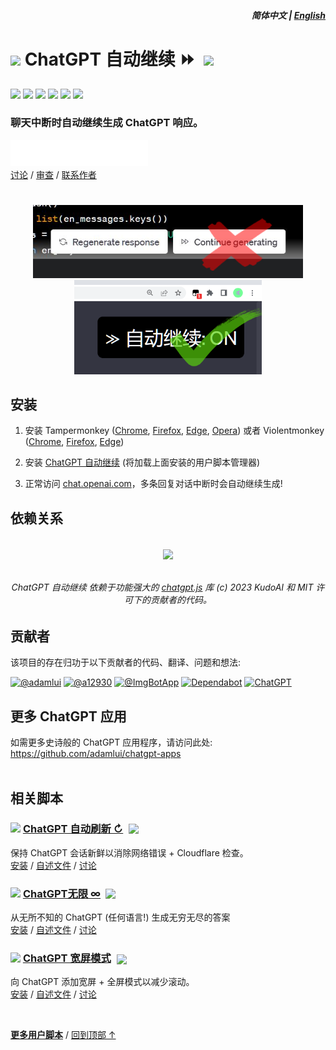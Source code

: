 <div align="right">
<h5>简体中文 | <a href="../../#readme">English</a></h5>
</div>

# <picture><source media="(prefers-color-scheme: dark)" srcset="https://i.imgur.com/RduASbD.png"><img width=23 src="https://raw.githubusercontent.com/adamlui/userscripts/master/chatgpt/media/icons/openai-favicon64.png"></picture> ChatGPT 自动继续 ⏩ &nbsp;[![](https://img.shields.io/twitter/url/http/shields.io.svg?style=social)](https://twitter.com/intent/tweet?text=%E4%BD%BF%E7%94%A8%E6%AD%A4%E6%8F%92%E4%BB%B6%E8%87%AA%E5%8A%A8%E4%BB%8E%E5%A4%9A%E4%B8%AA%20ChatGPT%20%E5%93%8D%E5%BA%94%E7%BB%A7%E7%BB%AD%E5%AF%B9%E8%AF%9D%EF%BC%81&url=https://chatgptautocontinue.com&hashtags=javascript,openai,chatgpt)

![](https://img.shields.io/greasyfork/dt/466789?label=安装&logo=docusign&logoColor=white&labelColor=464646&color=2bbbd8&style=for-the-badge)
[![](https://img.shields.io/badge/许可证-MIT-green.svg?logo=internetarchive&logoColor=white&labelColor=464646&style=for-the-badge)](LICENSE.md)
[![](https://img.shields.io/github/commit-activity/m/adamlui/chatgpt-auto-continue?label=提交&logo=github&logoColor=white&labelColor=464646&style=for-the-badge)](https://github.com/adamlui/chatgpt-auto-continue/commits/main)
[![](https://img.shields.io/codefactor/grade/github/adamlui/chatgpt-auto-continue?label=代码质量&logo=codefactor&logoColor=white&labelColor=464646&style=for-the-badge)](https://www.codefactor.io/repository/github/adamlui/chatgpt-auto-continue)
[![](https://img.shields.io/badge/供电-chatgpt.js-black?logo=gamejolt&logoColor=white&labelColor=464646&style=for-the-badge)](https://chatgpt.js.org/#/zh-cn/)
[![](https://img.shields.io/badge/提及于-Awesome-cca8c4?logo=awesomelists&logoColor=white&labelColor=464646&style=for-the-badge)](https://github.com/awesome-scripts/awesome-userscripts#chatgpt)

### 聊天中断时自动继续生成 ChatGPT 响应。

<a href="https://greasyfork.org/scripts/466789-chatgpt-auto-continue"><img height=42 src="https://github.com/adamlui/userscripts/raw/master/media/images/buttons/install-button.svg"></a><a href="#安装"><img height=42 title="如何安装" src="https://github.com/adamlui/userscripts/raw/master/media/images/buttons/help-button.svg"></a>
<br>
[讨论](https://chatgptautocontinue.com/discussions) /
[审查](https://greasyfork.org/scripts/466789-chatgpt-auto-continue/feedback#post-discussion) /
[联系作者](https://github.com/adamlui)

#

<div align="center">

<img width=432 src="https://raw.githubusercontent.com/adamlui/chatgpt-auto-continue/main/media/images/screenshots/continue-button-crossed.png"> <img width=300 src="https://raw.githubusercontent.com/adamlui/chatgpt-auto-continue/main/media/images/screenshots/zh-cn/auto-continue-on-notification-checked.png">

</div>

## 安装

1. 安装 Tampermonkey ([Chrome](https://chrome.google.com/webstore/detail/tampermonkey/dhdgffkkebhmkfjojejmpbldmpobfkfo), [Firefox](https://addons.mozilla.org/firefox/addon/tampermonkey/), [Edge](https://microsoftedge.microsoft.com/addons/detail/tampermonkey/iikmkjmpaadaobahmlepeloendndfphd), [Opera](https://addons.opera.com/extensions/details/tampermonkey-beta/)) 或者 Violentmonkey ([Chrome](https://chrome.google.com/webstore/detail/violent-monkey/jinjaccalgkegednnccohejagnlnfdag), [Firefox](https://addons.mozilla.org/firefox/addon/violentmonkey/), [Edge](https://microsoftedge.microsoft.com/addons/detail/violentmonkey/eeagobfjdenkkddmbclomhiblgggliao))

2. 安装 [ChatGPT 自动继续](https://greasyfork.org/scripts/466789-chatgpt-auto-continue) (将加载上面安装的用户脚本管理器)

3. 正常访问 [chat.openai.com](https://chat.openai.com)，多条回复对话中断时会自动继续生成!

## 依赖关系

<h6>
<div align="center">
<br />

<a href="https://chatgpt.js.org">
<picture>
    <source type="image/png" media="(prefers-color-scheme: dark)" srcset="https://raw.githubusercontent.com/kudoai/chatgpt.js/main/media/images/chatgpt.js-logo-dark-mode-5995x619.png">
    <img width=546 src="https://raw.githubusercontent.com/kudoai/chatgpt.js/main/media/images/chatgpt.js-logo-light-mode-5995x619.png">
</picture></a>
<br /><br />

ChatGPT 自动继续 依赖于功能强大的 [chatgpt.js](https://github.com/kudoai/chatgpt.js) 库 (c) 2023 KudoAI 和 MIT 许可下的贡献者的代码。

</div>
</h6>

## 贡献者

该项目的存在归功于以下贡献者的代码、翻译、问题和想法:

[![](https://images.weserv.nl/?url=https://avatars.githubusercontent.com/u/10906554?first-contrib=2023.04.28&h=50&w=50&mask=circle&maxage=7d "@adamlui")](https://github.com/adamlui)
[![](https://images.weserv.nl/?url=https://avatars.githubusercontent.com/u/84412716?first-contrib=2023.08.02-ux-update-bug-report&h=50&w=50&mask=circle&maxage=7d "@a12930")](https://github.com/a12930)
[![](https://images.weserv.nl/?url=https://avatars.githubusercontent.com/u/31427850?h=50&w=50&mask=circle&maxage=7d "@ImgBotApp")](https://github.com/ImgBotApp)
[![](https://images.weserv.nl/?url=https://avatars.githubusercontent.com/in/29110&h=50&w=50&mask=circle&maxage=7d "Dependabot")](https://github.com/dependabot)
[![](https://images.weserv.nl/?url=https://i.imgur.com/tNyIPmG.jpg?h=50&w=50&mask=circle&maxage=7d "ChatGPT")](https://chat.openai.com)

## 更多 ChatGPT 应用

如需更多史诗般的 ChatGPT 应用程序，请访问此处: https://github.com/adamlui/chatgpt-apps
<br><br>

## 相关脚本

### <picture><source media="(prefers-color-scheme: dark)" srcset="https://i.imgur.com/RduASbD.png"><img width=16 src="https://raw.githubusercontent.com/adamlui/chatgpt-userscripts/main/media/icons/openai-favicon64.png"></picture> [ChatGPT 自动刷新 ↻](https://chatgptautorefresh.com/github) <a href="https://github.com/awesome-scripts/awesome-userscripts#chatgpt"><img src="https://awesome.re/mentioned-badge.svg" style="margin:0 0 -2px 5px"></a>

保持 ChatGPT 会话新鲜以消除网络错误 + Cloudflare 检查。<br>
[安装](https://greasyfork.org/scripts/462422-chatgpt-auto-refresh) / 
[自述文件](https://github.com/adamlui/chatgpt-auto-refresh/tree/main/docs/zh-cn#readme) / 
[讨论](https://chatgptautorefresh.com/discuss)

### <picture><source media="(prefers-color-scheme: dark)" srcset="https://i.imgur.com/RduASbD.png"><img width=16 src="https://raw.githubusercontent.com/adamlui/chatgpt-userscripts/main/media/icons/openai-favicon64.png"></picture> [ChatGPT无限 ∞](https://chatgptinfinity.com/github) <a href="https://github.com/awesome-scripts/awesome-userscripts#chatgpt"><img src="https://awesome.re/mentioned-badge.svg" style="margin:0 0 -2px 4px"></a>

从无所不知的 ChatGPT (任何语言!) 生成无穷无尽的答案<br>
[安装](https://greasyfork.org/scripts/465051-chatgpt-infinity) / 
[自述文件](https://github.com/adamlui/chatgpt-infinity/tree/main/docs/zh-cn#readme) / 
[讨论](https://chatgptinfinity.com/discussions)

### <img width=17 style="margin-bottom:-1px" src="https://raw.githubusercontent.com/adamlui/chatgpt-widescreen/main/media/images/icons/widescreen-robot-emoji/icon32.png"> [ChatGPT 宽屏模式](https://chatgptwidescreen.com/github) <img src="https://raw.githubusercontent.com/adamlui/chatgpt-widescreen/main/media/images/badges/product-hunt/product-of-the-week-2-larger-centered-rounded-light.svg" style="width: auto; height: 24px; margin:0 0 -4px 5px;" width="auto" height="24" />

向 ChatGPT 添加宽屏 + 全屏模式以减少滚动。<br>
[安装](https://github.com/adamlui/chatgpt-widescreen/tree/main/docs/zh-cn#%E5%AE%89%E8%A3%85) / 
[自述文件](https://github.com/adamlui/chatgpt-widescreen/tree/main/docs/zh-cn#readme) / 
[讨论](https://chatgptwidescreen.com/discuss)

<img height=6px width="100%" src="https://raw.githubusercontent.com/andreasbm/readme/master/assets/lines/aqua.png">
  
<a href="https://github.com/adamlui/userscripts">**更多用户脚本**</a> / 
<a href="#-chatgpt-自动继续--">回到顶部 ↑</a>
